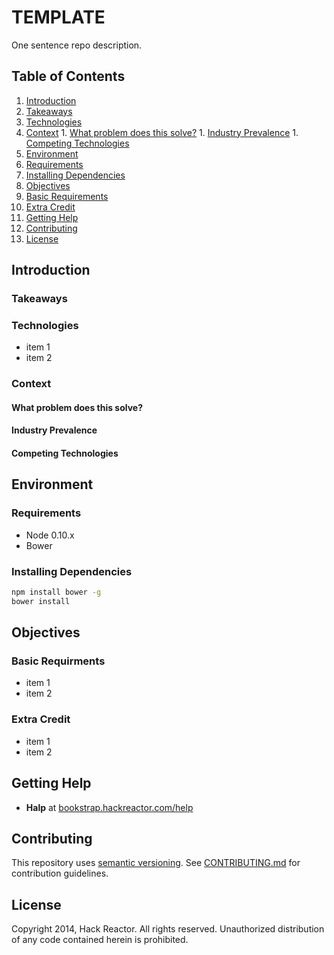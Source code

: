 # TEMPLATE
One sentence repo description.

## Table of Contents
1. [Introduction](#introduction)
  1. [Takeaways](#takeaways)
  1. [Technologies](#technologies)
  1. [Context](#context)
    1. [What problem does this solve?](#what-problem-does-this-solve?)
    1. [Industry Prevalence](#industry-prevalence)
    1. [Competing Technologies](#competing-technologies)
1. [Environment](#environment)
  1. [Requirements](#requirements)
  1. [Installing Dependencies](#installing-dependencies)
1. [Objectives](#objectives)
  1. [Basic Requirements](#basic-requirements)
  1. [Extra Credit](#extra-credit)
1. [Getting Help](#getting-help)
1. [Contributing](#contributing)
1. [License](#license)

## Introduction

### Takeaways

### Technologies
  - item 1
  - item 2

### Context

#### What problem does this solve? 

#### Industry Prevalence 

#### Competing Technologies


## Environment

### Requirements
- Node 0.10.x
- Bower


### Installing Dependencies
```sh
npm install bower -g
bower install
```


## Objectives

### Basic Requirments
  - item 1
  - item 2

### Extra Credit
  - item 1
  - item 2


## Getting Help
- **Halp** at [bookstrap.hackreactor.com/help]


## Contributing
This repository uses [semantic versioning][].
See [CONTRIBUTING.md][] for contribution guidelines.


## License
Copyright 2014, Hack Reactor. All rights reserved. Unauthorized distribution of
any code contained herein is prohibited.


<!-- Links -->
[semantic versioning]: http://semver.org/spec/v2.0.0.html
[CONTRIBUTING.md]: CONTRIBUTING.md
[CHANGELOG.md]: CHANGELOG.md
[bookstrap.hackreactor.com/help]: http://bookstrap.hackreactor.com/help
<!-- End links -->
